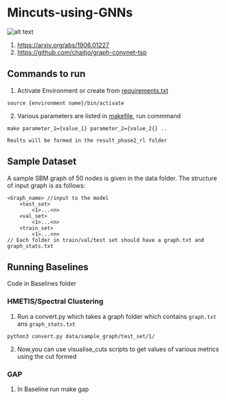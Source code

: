 # Mincuts-using-GNNs
![alt text](https://github.com/rishi1001/Mincuts-using-GNNs/blob/main/MinCuts_LOGO.png?raw=true)

1. https://arxiv.org/abs/1906.01227
2. https://github.com/chaitjo/graph-convnet-tsp


## Commands to run
1. Activate Environment or create from [requirements.txt](./requirements.txt)
```
source {environment name}/bin/activate
```
2. Various parameters are listed in [makefile](/src/makefile), run commmand
```
make parameter_1={value_1} parameter_2={value_2{} .. 

Reults will be formed in the result_phase2_rl folder
```

## Sample Dataset
A sample SBM graph of 50 nodes is given in the data folder. The structure of input graph is as follows:
```
<Graph_name> //input to the model
    <test_set> 
        <1>...<n>
    <val_set> 
        <1>...<n>
    <train_set> 
        <1>...<n>
// Each folder in train/val/test set should have a graph.txt and graph_stats.txt
```

## Running Baselines
Code in Baselines folder
### HMETIS/Spectral Clustering
1. Run a convert.py which takes a graph folder which contains `graph.txt` ans `graph_stats.txt`
```
python3 convert.py data/sample_graph/test_set/1/
```
2. Now,you can use visualise_cuts scripts to get values of various metrics using the cut formed

### GAP
1. In Baseline run make gap 

